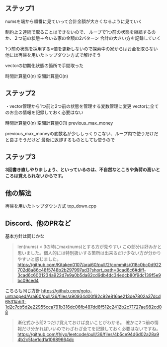 ## ステップ1
numsを端から順番に見ていって合計金額が大きくなるように見ていく

制約上２連続で取ることはできないので、
ループで1つ前の状態を継続するのか、２つ前の状態＋今いる家の金額の2パターン
合計の大きい方を記録していく

1つ前の状態を採用する=値を更新しないので探索中の家からはお金を取らない
他には再帰を用いたトップダウン方式で解けそう

vectorの初期化状態の箇所で手間取った

時間計算量O(n)
空間計算量O(n)

## ステップ2
・vector管理から1つ前と2つ前の状態を管理する変数管理に変更
  vectorに全てのお金の情報を記録しておく必要はない

  時間計算量O(n)
  空間計算量O(1)
  previous_max_money

  previous_max_moneyの変数名が少ししっくりこない、ループ内で使うだけだと良さそうだけど
  最後に返却するものとしても使うので

## ステップ3
**3回書き直しやりましょう、といっているのは、不自然なところや負荷の高いところは覚えられないからです。**

## 他の解法
再帰を用いたトップダウン方式
top_down.cpp

## Discord、他のPRなど
基本方針は同じかな
> len(nums) < 3の時にmax(nums)とする方が見やすい
この部分は好みかと思いました。個人的には特別扱いする箇所は出来るだけ少ない方が分かりやすいと感じました。
https://github.com/Kitaken0107/arai60/pull/2/commits/018c0bc0d922702d8a86c48f5748b2b297997ad3?short_path=3cad6c6#diff-3cad6c6001234a922d7e9a0b5da82cd9db4dc34edcb80f9dc139f5e9bc09ced4

こちらも同じ方針
https://github.com/goto-untrapped/Arai60/pull/36/files/a90934d00f82c92e816ae213de7802a37dcd6531#diff-1d2c7cb5d2e22955cca791b316dc06fb487dd8f512c2412b2c71727ae982cd08

>漸化式から前2つだけ覚えておけば良いことがわかる。
確かに2つ前の情報だけ分かればいいのでわざわざ全てを記録しておく必要はないですね。
https://github.com/fhiyo/leetcode/pull/36/files/4b5ce94d6d02a28a94b2c5fae1cd1a10689664dc